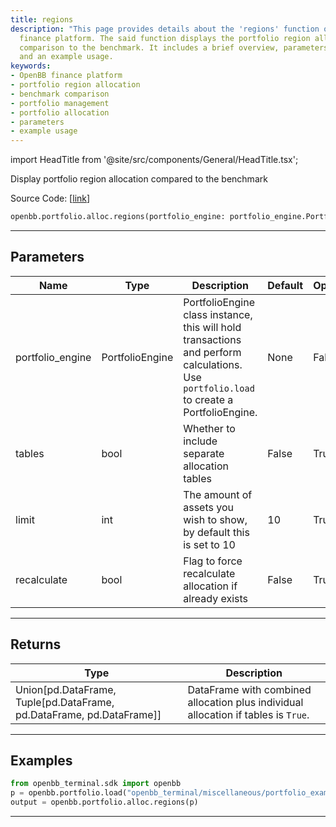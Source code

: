 ```yaml
---
title: regions
description: "This page provides details about the 'regions' function of the OpenBB"
  finance platform. The said function displays the portfolio region allocation in
  comparison to the benchmark. It includes a brief overview, parameters, return values,
  and an example usage.
keywords:
- OpenBB finance platform
- portfolio region allocation
- benchmark comparison
- portfolio management
- portfolio allocation
- parameters
- example usage
---
```


import HeadTitle from '@site/src/components/General/HeadTitle.tsx';

<HeadTitle title="portfolio.alloc.regions - Reference | OpenBB SDK Docs" />

Display portfolio region allocation compared to the benchmark

Source Code: [[link](https://github.com/OpenBB-finance/OpenBBTerminal/tree/main/openbb_terminal/portfolio/portfolio_model.py#L902)]

```python
openbb.portfolio.alloc.regions(portfolio_engine: portfolio_engine.PortfolioEngine, limit: int = 10, tables: bool = False, recalculate: bool = False)
```

---

## Parameters

| Name | Type | Description | Default | Optional |
| ---- | ---- | ----------- | ------- | -------- |
| portfolio_engine | PortfolioEngine | PortfolioEngine class instance, this will hold transactions and perform calculations.<br/>Use `portfolio.load` to create a PortfolioEngine. | None | False |
| tables | bool | Whether to include separate allocation tables | False | True |
| limit | int | The amount of assets you wish to show, by default this is set to 10 | 10 | True |
| recalculate | bool | Flag to force recalculate allocation if already exists | False | True |


---

## Returns

| Type | Description |
| ---- | ----------- |
| Union[pd.DataFrame, Tuple[pd.DataFrame, pd.DataFrame, pd.DataFrame]] | DataFrame with combined allocation plus individual allocation if tables is `True`. |
---

## Examples

```python
from openbb_terminal.sdk import openbb
p = openbb.portfolio.load("openbb_terminal/miscellaneous/portfolio_examples/holdings/example.csv")
output = openbb.portfolio.alloc.regions(p)
```

---
